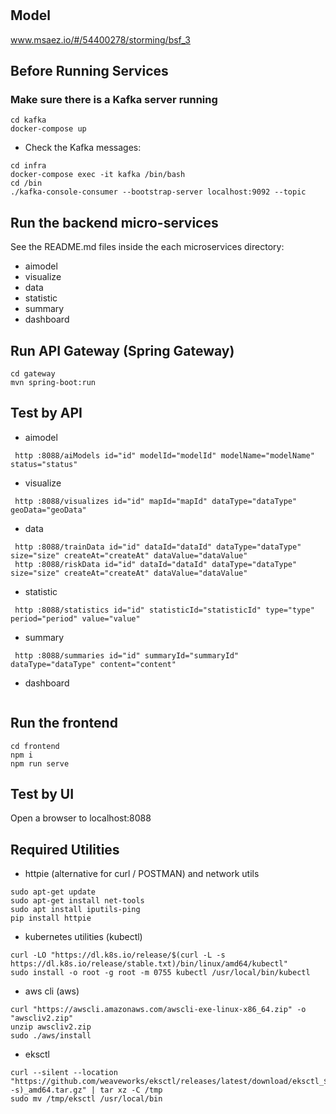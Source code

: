 # 

## Model
www.msaez.io/#/54400278/storming/bsf_3

## Before Running Services
### Make sure there is a Kafka server running
```
cd kafka
docker-compose up
```
- Check the Kafka messages:
```
cd infra
docker-compose exec -it kafka /bin/bash
cd /bin
./kafka-console-consumer --bootstrap-server localhost:9092 --topic
```

## Run the backend micro-services
See the README.md files inside the each microservices directory:

- aimodel
- visualize
- data
- statistic
- summary
- dashboard


## Run API Gateway (Spring Gateway)
```
cd gateway
mvn spring-boot:run
```

## Test by API
- aimodel
```
 http :8088/aiModels id="id" modelId="modelId" modelName="modelName" status="status" 
```
- visualize
```
 http :8088/visualizes id="id" mapId="mapId" dataType="dataType" geoData="geoData" 
```
- data
```
 http :8088/trainData id="id" dataId="dataId" dataType="dataType" size="size" createAt="createAt" dataValue="dataValue" 
 http :8088/riskData id="id" dataId="dataId" dataType="dataType" size="size" createAt="createAt" dataValue="dataValue" 
```
- statistic
```
 http :8088/statistics id="id" statisticId="statisticId" type="type" period="period" value="value" 
```
- summary
```
 http :8088/summaries id="id" summaryId="summaryId" dataType="dataType" content="content" 
```
- dashboard
```
```


## Run the frontend
```
cd frontend
npm i
npm run serve
```

## Test by UI
Open a browser to localhost:8088

## Required Utilities

- httpie (alternative for curl / POSTMAN) and network utils
```
sudo apt-get update
sudo apt-get install net-tools
sudo apt install iputils-ping
pip install httpie
```

- kubernetes utilities (kubectl)
```
curl -LO "https://dl.k8s.io/release/$(curl -L -s https://dl.k8s.io/release/stable.txt)/bin/linux/amd64/kubectl"
sudo install -o root -g root -m 0755 kubectl /usr/local/bin/kubectl
```

- aws cli (aws)
```
curl "https://awscli.amazonaws.com/awscli-exe-linux-x86_64.zip" -o "awscliv2.zip"
unzip awscliv2.zip
sudo ./aws/install
```

- eksctl 
```
curl --silent --location "https://github.com/weaveworks/eksctl/releases/latest/download/eksctl_$(uname -s)_amd64.tar.gz" | tar xz -C /tmp
sudo mv /tmp/eksctl /usr/local/bin
```


